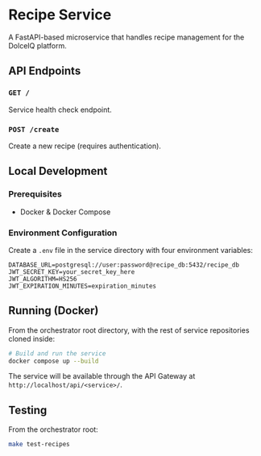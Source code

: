 # Recipe Service

A FastAPI-based microservice that handles recipe management for the DolceIQ platform.

## API Endpoints

### `GET /`

Service health check endpoint.

### `POST /create`

Create a new recipe (requires authentication).

## Local Development

### Prerequisites

- Docker & Docker Compose

### Environment Configuration

Create a `.env` file in the service directory with four environment variables:

```
DATABASE_URL=postgresql://user:password@recipe_db:5432/recipe_db
JWT_SECRET_KEY=your_secret_key_here
JWT_ALGORITHM=HS256
JWT_EXPIRATION_MINUTES=expiration_minutes
```

## Running (Docker)

From the orchestrator root directory, with the rest of service repositories cloned inside:

```bash
# Build and run the service
docker compose up --build
```

The service will be available through the API Gateway at `http://localhost/api/<service>/`.

## Testing

From the orchestrator root:

```bash
make test-recipes
```
